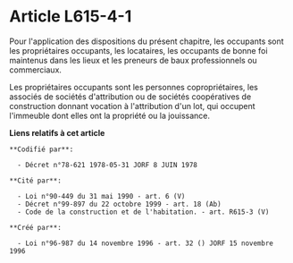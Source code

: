 # Article L615-4-1

Pour l'application des dispositions du présent chapitre, les occupants sont les propriétaires occupants, les locataires, les
occupants de bonne foi maintenus dans les lieux et les preneurs de baux professionnels ou commerciaux.

Les propriétaires occupants sont les personnes copropriétaires, les associés de sociétés d'attribution ou de sociétés
coopératives de construction donnant vocation à l'attribution d'un lot, qui occupent l'immeuble dont elles ont la propriété
ou la jouissance.

**Liens relatifs à cet article**

	**Codifié par**:

	  - Décret n°78-621 1978-05-31 JORF 8 JUIN 1978

	**Cité par**:

	  - Loi n°90-449 du 31 mai 1990 - art. 6 (V)
	  - Décret n°99-897 du 22 octobre 1999 - art. 18 (Ab)
	  - Code de la construction et de l'habitation. - art. R615-3 (V)

	**Créé par**:

	  - Loi n°96-987 du 14 novembre 1996 - art. 32 () JORF 15 novembre 1996
